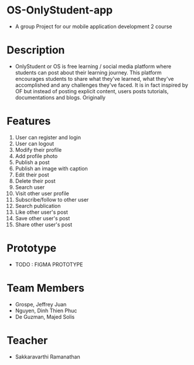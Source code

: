 # OS-OnlyStudent-app
- A group Project for our mobile application development 2 course

 # Description
- OnlyStudent or OS is free learning / social media platform where students can post about their learning journey. This platform encourages students to share what they've learned, what they've accomplished and any challenges they've faced. It is in fact inspired by OF but instead of posting explicit content, users posts tutorials, documentations and blogs. Originally 


# Features
1. User can register and login
2. User can logout
3. Modify their profile
4. Add profile photo
5. Publish a post
6. Publish an image with caption
7. Edit their post
8. Delete their post
9. Search user
10. Visit other user profile
11. Subscribe/follow to other user
12. Search publication
13. Like other user's post
14. Save other user's post
15. Share other user's post

# Prototype
- TODO : FIGMA PROTOTYPE


# Team Members
- Grospe, Jeffrey Juan
- Nguyen, Dinh Thien Phuc
- De Guzman, Majed Solis

# Teacher
- Sakkaravarthi Ramanathan
